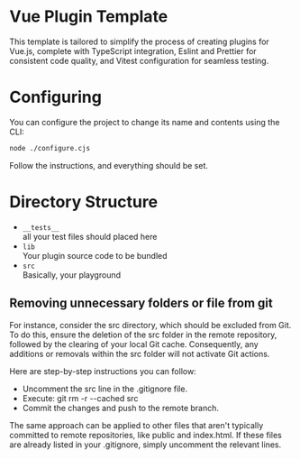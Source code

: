 # Vue Plugin Template

This template is tailored to simplify the process of creating plugins for Vue.js, complete with TypeScript integration, Eslint and Prettier for consistent code quality, and Vitest configuration for seamless testing.

# Configuring

You can configure the project to change its name and contents using the CLI:

```bash
node ./configure.cjs
```

Follow the instructions, and everything should be set.

# Directory Structure

- `__tests__` <br/> all your test files should placed here
- `lib` <br /> Your plugin source code to be bundled
- `src` <br /> Basically, your playground

## Removing unnecessary folders or file from git

For instance, consider the src directory, which should be excluded from Git. To do this, ensure the deletion of the src folder in the remote repository, followed by the clearing of your local Git cache. Consequently, any additions or removals within the src folder will not activate Git actions.

Here are step-by-step instructions you can follow:

- Uncomment the src line in the .gitignore file.
- Execute: git rm -r --cached src
- Commit the changes and push to the remote branch.

The same approach can be applied to other files that aren't typically committed to remote repositories, like public and index.html. If these files are already listed in your .gitignore, simply uncomment the relevant lines.